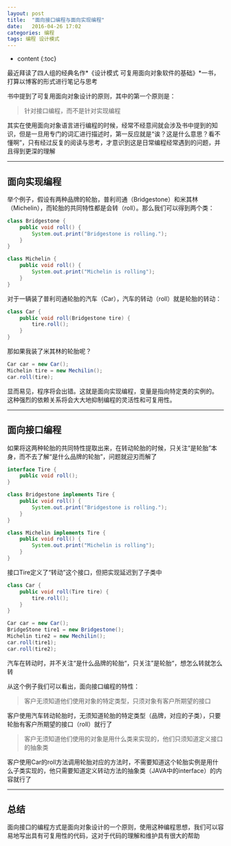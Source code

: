 ```yaml
---
layout: post
title:  "面向接口编程与面向实现编程"
date:   2016-04-26 17:02
categories: 编程
tags: 编程 设计模式
---
```


* content
{:toc}

最近拜读了四人组的经典名作*《设计模式 可复用面向对象软件的基础》*一书，打算以博客的形式进行笔记与思考

书中提到了可复用面向对象设计的原则，其中的第一个原则是：

> 针对接口编程，而不是针对实现编程

其实在使用面向对象语言进行编程的时候，经常不经意间就会涉及书中提到的知识，但是一旦用专门的词汇进行描述时，第一反应就是“诶？这是什么意思？看不懂啊”，只有经过反复的阅读与思考，才意识到这是日常编程经常遇到的问题，并且得到更深的理解




--------------
## 面向实现编程

举个例子，假设有两种品牌的轮胎，普利司通（Bridgestone）和米其林（Michelin），而轮胎的共同特性都是会转（roll）。那么我们可以得到两个类：

``` java
class Bridgestone {
    public void roll() {
        System.out.print("Bridgestone is rolling.");
    }
}

class Michelin {
    public void roll() {
        System.out.print("Michelin is rolling");
    }
}
```

对于一辆装了普利司通轮胎的汽车（Car），汽车的转动（roll）就是轮胎的转动：

``` java
class Car {
    public void roll(Bridgestone tire) {
        tire.roll();
    }
}
```

那如果我装了米其林的轮胎呢？

``` java
Car car = new Car();
Michelin tire = new Mechilin();
car.roll(tire);
```

显而易见，程序将会出错。这就是面向实现编程，变量是指向特定类的实例的。
这种强烈的依赖关系将会大大地抑制编程的灵活性和可复用性。

----------------------------------

## 面向接口编程

如果将这两种轮胎的共同特性提取出来，在转动轮胎的时候，只关注“是轮胎”本身，而不去了解“是什么品牌的轮胎”，问题就迎刃而解了

``` java
interface Tire {
    public void roll();
}

class Bridgestone implements Tire {
    public void roll() {
        System.out.print("Bridgestone is rolling.");
    }
}

class Michelin implements Tire {
    public void roll() {
        System.out.print("Michelin is rolling");
    }
}
```

接口Tire定义了“转动”这个接口，但把实现延迟到了子类中

``` java
class Car {
    public void roll(Tire tire) {
        tire.roll();
    }
}

Car car = new Car();
BridgeStone tire1 = new Bridgestone();
Michelin tire2 = new Mechilin();
car.roll(tire1);
car.roll(tire2);
```

汽车在转动时，并不关注“是什么品牌的轮胎“，只关注”是轮胎“，想怎么转就怎么转

从这个例子我们可以看出，面向接口编程的特性：

> 客户无须知道他们使用对象的特定类型，只须对象有客户所期望的接口

客户使用汽车转动轮胎时，无须知道轮胎的特定类型（品牌，对应的子类），只要轮胎有客户所期望的接口（roll）就行了

> 客户无须知道他们使用的对象是用什么类来实现的，他们只须知道定义接口的抽象类

客户使用Car的roll方法调用轮胎对应的方法时，不需要知道这个轮胎实例是用什么子类实现的，他只需要知道定义转动方法的抽象类（JAVA中的interface）的内容就行了

----------------------------------------

## 总结
面向接口的编程方式是面向对象设计的一个原则，使用这种编程思想，我们可以容易地写出具有可复用性的代码，这对于代码的理解和维护具有很大的帮助